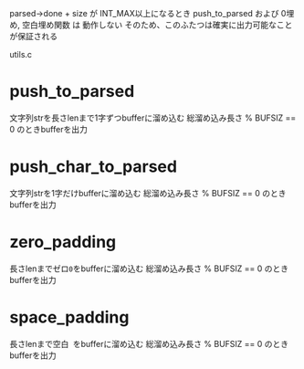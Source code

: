 parsed->done + size が INT_MAX以上になるとき push_to_parsed および 0埋め, 空白埋め関数 は 動作しない そのため、このふたつは確実に出力可能なことが保証される

utils.c

# push_to_parsed
文字列strを長さlenまで1字ずつbufferに溜め込む
総溜め込み長さ % BUFSIZ == 0 のときbufferを出力

# push_char_to_parsed
文字列strを1字だけbufferに溜め込む
総溜め込み長さ % BUFSIZ == 0 のときbufferを出力

# zero_padding
長さlenまでゼロ`0`をbufferに溜め込む
総溜め込み長さ % BUFSIZ == 0 のときbufferを出力

# space_padding
長さlenまで空白` `をbufferに溜め込む
総溜め込み長さ % BUFSIZ == 0 のときbufferを出力

<!-- # push_to_parsed
// buffer[parsed->done % BUFSIZ]は常に書き込み先を指す

# util.c
## padding_left
- [x] 右寄せ(format->left_align == 0)のとき、左に詰め物をする関数
- [x] format, content_len
- [x] contentの長さがformat->widthより小さかったら何もせず終了する
- [x] 空白と0どちらで埋めるかをフラグで切り替える
- [x] format_lenに埋めた分足しておく

## padding_right
- [x] 左寄せ(format->left_align == 1)のとき、右に詰め物をする関数
- [x] format, content_len
- [x] contentの長さがformat->widthより小さかったら何もせず終了する
- [x] 右は0埋めできないのでフラグは無視し常に空白で埋める
- [x] format_lenに埋めた分足しておく

## add_prefix
- [x] num >= 0 のときのみ実行
- [x] format.signが1なら+符号を出力
- [x] format.signが0かつformat.spaceが1なら空白を一つ出力
- [x] add_prefix1字分のスペースは呼び出す関数側で処理しておくZ -->